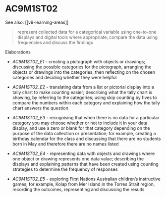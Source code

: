 
# AC9M1ST02 

See also: [[v9-learning-areas]]

> represent collected data for a categorical variable using one-to-one displays and digital tools where appropriate; compare the data using frequencies and discuss the findings

Elaborations


- _AC9M1ST02_E1_ - creating a pictograph with objects or drawings; discussing the possible categories for the pictograph, arranging the objects or drawings into the categories, then reflecting on the chosen categories and deciding whether they were helpful

- _AC9M1ST02_E2_ - translating data from a list or pictorial display into a tally chart to make counting easier; describing what the tally chart is showing, by referring to the categories; using skip counting by fives to compare the numbers within each category and explaining how the tally chart answers the question

- _AC9M1ST02_E3_ - recognising that when there is no data for a particular category you may choose whether or not to include it in your data display, and use a zero or blank for that category depending on the purpose of the data collection or presentation; for example, creating a birthday calendar for the class and discussing that there are no students born in May and therefore there are no names listed

- _AC9M1ST02_E4_ - representing data with objects and drawings where one object or drawing represents one data value; describing the displays and explaining patterns that have been created using counting strategies to determine the frequency of responses

- _AC9M1ST02_E5_ - exploring First Nations Australian children’s instructive games; for example, Kolap from Mer Island in the Torres Strait region, recording the outcomes, representing and discussing the results
